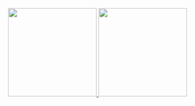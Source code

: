 <div align="center">
  <a href="https://github.com/Ontustik">
  <img height="180em" src="https://github-readme-stats.vercel.app/api?username=israelhp&show_icons=true&theme=ligh&include_all_commits=true&count_private=true"/>
  <img height="180em" src="https://github-readme-stats.vercel.app/api/top-langs/?username=israelhp&layout=compact&langs_count=7&theme=light"/>
</div>
<br>
